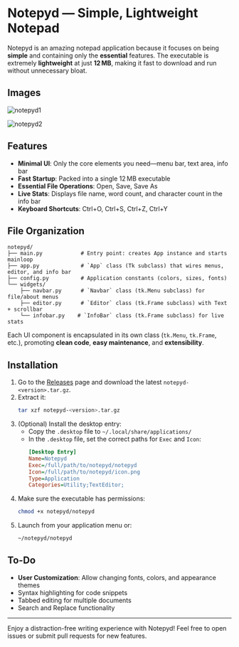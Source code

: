 # Notepyd — Simple, Lightweight Notepad

Notepyd is an amazing notepad application because it focuses on being **simple** and containing only the **essential** features. The executable is extremely **lightweight** at just **12 MB**, making it fast to download and run without unnecessary bloat.

## Images

![notepyd1](https://github.com/user-attachments/assets/148e52b5-abfe-4bd8-8ffa-106f933208be)

![notepyd2](https://github.com/user-attachments/assets/3c05fce4-bac7-460c-a1c6-473261b4294a)


## Features

- **Minimal UI**: Only the core elements you need—menu bar, text area, info bar
- **Fast Startup**: Packed into a single 12 MB executable
- **Essential File Operations**: Open, Save, Save As
- **Live Stats**: Displays file name, word count, and character count in the info bar
- **Keyboard Shortcuts**: Ctrl+O, Ctrl+S, Ctrl+Z, Ctrl+Y

## File Organization

```
notepyd/
├── main.py            # Entry point: creates App instance and starts mainloop
├── app.py             # `App` class (Tk subclass) that wires menus, editor, and info bar
├── config.py          # Application constants (colors, sizes, fonts)
└── widgets/
    ├── navbar.py      # `Navbar` class (tk.Menu subclass) for file/about menus
    ├── editor.py      # `Editor` class (tk.Frame subclass) with Text + scrollbar
    └── infobar.py    # `InfoBar` class (tk.Frame subclass) for live stats
```

Each UI component is encapsulated in its own class (`tk.Menu`, `tk.Frame`, etc.), promoting **clean code**, **easy maintenance**, and **extensibility**.

## Installation

1. Go to the [Releases](https://github.com/jean0t/notepyd/releases) page and download the latest `notepyd-<version>.tar.gz`.
2. Extract it:
   ```bash
   tar xzf notepyd-<version>.tar.gz
   ```
3. (Optional) Install the desktop entry:
   - Copy the `.desktop` file to `~/.local/share/applications/`
   - In the `.desktop` file, set the correct paths for `Exec` and `Icon`:
     ```ini
     [Desktop Entry]
     Name=Notepyd
     Exec=/full/path/to/notepyd/notepyd
     Icon=/full/path/to/notepyd/icon.png
     Type=Application
     Categories=Utility;TextEditor;
     ```
4. Make sure the executable has permissions:
   ```bash
   chmod +x notepyd/notepyd
   ```
5. Launch from your application menu or:
   ```bash
   ~/notepyd/notepyd
   ```

## To-Do

- **User Customization**: Allow changing fonts, colors, and appearance themes
- Syntax highlighting for code snippets
- Tabbed editing for multiple documents
- Search and Replace functionality

---

Enjoy a distraction-free writing experience with Notepyd! Feel free to open issues or submit pull requests for new features.


